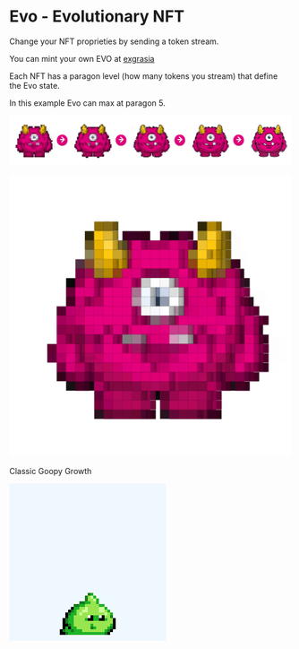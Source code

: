# Evo - Evolutionary NFT

Change your NFT proprieties by sending a token stream.

You can mint your own EVO at [exgrasia](https://github.com/nalinbhardwaj/exgrasia)


Each NFT has a paragon level (how many tokens you stream) that define the Evo state.

In this example Evo can max at paragon 5.

![](art/evo.png)



![](art/evo.gif)

Classic Goopy Growth

![](art/goopy.gif)


